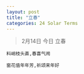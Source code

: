 ```yaml
---
layout: post
title: "立春"
categories: 24 Solar Terms
---
```


> 2月14日 今日 立春

`料峭枝头直,春喜气闹`

`窗花值年年芳,祈颂来年好`
